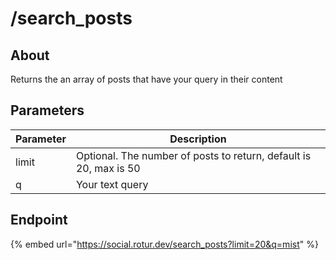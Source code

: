 # /search\_posts

## About

Returns the an array of posts that have your query in their content

## Parameters

| Parameter | Description                                                       |
| --------- | ----------------------------------------------------------------- |
| limit     | Optional. The number of posts to return, default is 20, max is 50 |
| q         | Your text query                                                   |

## Endpoint

{% embed url="https://social.rotur.dev/search_posts?limit=20&q=mist" %}

